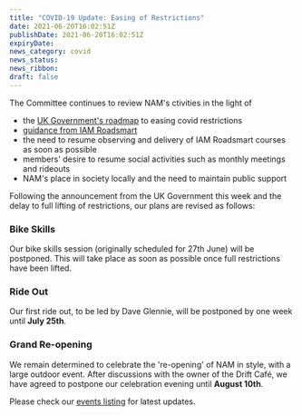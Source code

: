 ```yaml
---
title: "COVID-19 Update: Easing of Restrictions"
date: 2021-06-20T16:02:51Z
publishDate: 2021-06-20T16:02:51Z
expiryDate: 
news_category: covid
news_status: 
news_ribbon: 
draft: false
---
```


The Committee continues to review NAM's ctivities in the light of

- the [UK Government's roadmap](https://www.gov.uk/government/publications/covid-19-response-spring-2021/covid-19-response-spring-2021-summary "Go to UK Government website") to easing covid restrictions
- [guidance from IAM Roadsmart](https://www.iamroadsmart.com/covid-19 "Go to IAM Roadsmart website")
- the need to resume observing and delivery of IAM Roadsmart courses as soon as possible
- members' desire to resume social activities such as monthly meetings and rideouts
- NAM's place in society locally and the need to maintain public support

Following the announcement from the UK Government this week and the delay to full lifting of restrictions, our plans are revised as follows:

### Bike Skills
Our bike skills session (originally scheduled for 27th June) will be postponed. This will take place as soon as possible once full restrictions have been lifted.

### Ride Out
Our first ride out, to be led by Dave Glennie, will be postponed by one week until **July 25th**.

### Grand Re-opening
We remain determined to celebrate the 're-opening' of NAM in style, with a large outdoor event. After discussions with the owner of the Drift Café, we have agreed to postpone our celebration evening until **August 10th**.

Please check our [events listing](/events/ 'Go to our events listing page') for latest updates.
